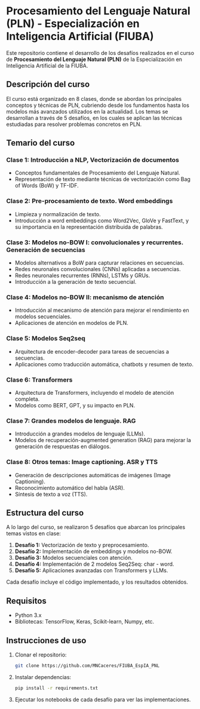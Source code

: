 # Procesamiento del Lenguaje Natural (PLN) - Especialización en Inteligencia Artificial (FIUBA)

Este repositorio contiene el desarrollo de los desafíos realizados en el curso de **Procesamiento del Lenguaje Natural (PLN)** de la Especialización en Inteligencia Artificial de la FIUBA.

## Descripción del curso

El curso está organizado en 8 clases, donde se abordan los principales conceptos y técnicas de PLN, cubriendo desde los fundamentos hasta los modelos más avanzados utilizados en la actualidad. Los temas se desarrollan a través de 5 desafíos, en los cuales se aplican las técnicas estudiadas para resolver problemas concretos en PLN.

## Temario del curso

### Clase 1: Introducción a NLP, Vectorización de documentos
- Conceptos fundamentales de Procesamiento del Lenguaje Natural.
- Representación de texto mediante técnicas de vectorización como Bag of Words (BoW) y TF-IDF.

### Clase 2: Pre-procesamiento de texto. Word embeddings
- Limpieza y normalización de texto.
- Introducción a word embeddings como Word2Vec, GloVe y FastText, y su importancia en la representación distribuida de palabras.

### Clase 3: Modelos no-BOW I: convolucionales y recurrentes. Generación de secuencias
- Modelos alternativos a BoW para capturar relaciones en secuencias.
- Redes neuronales convolucionales (CNNs) aplicadas a secuencias.
- Redes neuronales recurrentes (RNNs), LSTMs y GRUs.
- Introducción a la generación de texto secuencial.

### Clase 4: Modelos no-BOW II: mecanismo de atención
- Introducción al mecanismo de atención para mejorar el rendimiento en modelos secuenciales.
- Aplicaciones de atención en modelos de PLN.

### Clase 5: Modelos Seq2seq
- Arquitectura de encoder-decoder para tareas de secuencias a secuencias.
- Aplicaciones como traducción automática, chatbots y resumen de texto.

### Clase 6: Transformers
- Arquitectura de Transformers, incluyendo el modelo de atención completa.
- Modelos como BERT, GPT, y su impacto en PLN.

### Clase 7: Grandes modelos de lenguaje. RAG
- Introducción a grandes modelos de lenguaje (LLMs).
- Modelos de recuperación-augmented generation (RAG) para mejorar la generación de respuestas en diálogos.

### Clase 8: Otros temas: Image captioning. ASR y TTS
- Generación de descripciones automáticas de imágenes (Image Captioning).
- Reconocimiento automático del habla (ASR).
- Síntesis de texto a voz (TTS).

## Estructura del curso

A lo largo del curso, se realizaron 5 desafíos que abarcan los principales temas vistos en clase:

1. **Desafío 1:** Vectorización de texto y preprocesamiento.
2. **Desafío 2:** Implementación de embeddings y modelos no-BOW.
3. **Desafío 3:** Modelos secuenciales con atención.
4. **Desafío 4:** Implementación de 2 modelos Seq2Seq: char - word.
5. **Desafío 5:** Aplicaciones avanzadas con Transformers y LLMs.

Cada desafío incluye el código implementado, y los resultados obtenidos.

## Requisitos

- Python 3.x
- Bibliotecas: TensorFlow, Keras, Scikit-learn, Numpy, etc.

## Instrucciones de uso

1. Clonar el repositorio:
    ```bash
    git clone https://github.com/MNCaceres/FIUBA_EspIA_PNL
    ```

2. Instalar dependencias:
    ```bash
    pip install -r requirements.txt
    ```

3. Ejecutar los notebooks de cada desafío para ver las implementaciones.
